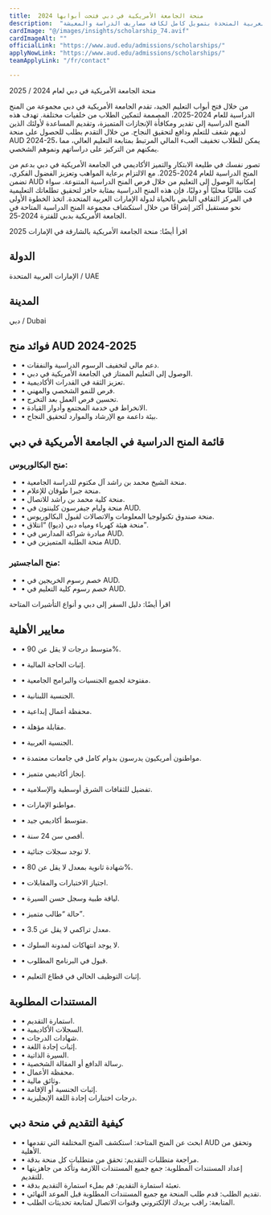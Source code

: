```yaml
---
title:  منحة الجامعة الأمريكية في دبي فتحت أبوابها 2024 
description:  "فرصة ذهبية للحصول علي منحة الجامعة الأمريكية دبي في الإمارات العربية المتحدة بتمويل كامل لكافة مصاريف الدراسة والمعيشة." 
cardImage: "@/images/insights/scholarship_74.avif" 
cardImageAlt: "" 
officialLink: "https://www.aud.edu/admissions/scholarships/" 
applyNowLink: "https://www.aud.edu/admissions/scholarships/" 
teamApplyLink: "/fr/contact"

---
```


منحة الجامعة الأمريكية في دبي لعام 2024 / 2025

من خلال فتح أبواب التعليم الجيد، تقدم الجامعة الأمريكية في دبي مجموعة من المنح الدراسية للعام 2024-2025، المصممة لتمكين الطلاب من خلفيات مختلفة. تهدف هذه المنح الدراسية إلى تقدير ومكافأة الإنجازات المتميزة، وتقديم المساعدة لأولئك الذين لديهم شغف للتعلم ودافع لتحقيق النجاح. من خلال التقدم بطلب للحصول على منحة AUD 2024-25، يمكن للطلاب تخفيف العبء المالي المرتبط بمتابعة التعليم العالي، مما يمكنهم من التركيز على دراساتهم ونموهم الشخصي.

تصور نفسك في طليعة الابتكار والتميز الأكاديمي في الجامعة الأمريكية في دبي بدعم من المنح الدراسية للعام 2024-2025. مع الالتزام برعاية المواهب وتعزيز الفضول الفكري، تضمن AUD إمكانية الوصول إلى التعليم من خلال فرص المنح الدراسية المتنوعة. سواء كنت طالبًا محليًا أو دوليًا، فإن هذه المنح الدراسية بمثابة حافز لتحقيق تطلعاتك التعليمية في المركز الثقافي النابض بالحياة لدولة الإمارات العربية المتحدة. اتخذ الخطوة الأولى نحو مستقبل أكثر إشراقًا من خلال استكشاف مجموعة المنح الدراسية المتاحة في الجامعة الأمريكية بدبي للفترة 2024-25.

اقرأ أيضًا: منحة الجامعة الأمريكية بالشارقة في الإمارات 2025

## الدولة

الإمارات العربية المتحدة / UAE

## المدينة

دبي / Dubai

## فوائد منح AUD 2024-2025

- • دعم مالي لتخفيف الرسوم الدراسية والنفقات.
- • الوصول إلى التعليم الممتاز في الجامعة الأمريكية في دبي.
- • تعزيز الثقة في القدرات الأكاديمية.
- • فرص للنمو الشخصي والمهني.
- • تحسين فرص العمل بعد التخرج.
- • الانخراط في خدمة المجتمع وأدوار القيادة.
- • بيئة داعمة مع الإرشاد والموارد لتحقيق النجاح.

## قائمة المنح الدراسية في الجامعة الأمريكية في دبي

### منح البكالوريوس:

- • منحة الشيخ محمد بن راشد آل مكتوم للدراسة الجامعية.
- • منحة جبرا طوقان للإعلام.
- • منحة كلية محمد بن راشد للاتصال.
- • منحة وليام جيفرسون كلينتون في AUD.
- • منحة صندوق تكنولوجيا المعلومات والاتصالات لقبول البكالوريوس.
- • منحة هيئة كهرباء ومياه دبي (ديوا) “انتلاق”.
- • مبادرة شراكة المدارس في AUD.
- • منحة الطلبة المتميزين في AUD.

### منح الماجستير:

- • خصم رسوم الخريجين في AUD.
- • خصم رسوم كلية التعليم في AUD.

اقرأ أيضًا: دليل السفر إلى دبي و أنواع التأشيرات المتاحة

## معايير الأهلية

- • متوسط درجات لا يقل عن 90%.
- • إثبات الحاجة المالية.
- • مفتوحة لجميع الجنسيات والبرامج الجامعية.

- • الجنسية اللبنانية.
- • محفظة أعمال إبداعية.
- • مقابلة مؤهلة.

- • الجنسية العربية.

- • مواطنون أمريكيون يدرسون بدوام كامل في جامعات معتمدة.
- • إنجاز أكاديمي متميز.
- • تفضيل للثقافات الشرق أوسطية والإسلامية.

- • مواطنو الإمارات.
- • متوسط أكاديمي جيد.
- • أقصى سن 24 سنة.
- • لا توجد سجلات جنائية.

- • شهادة ثانوية بمعدل لا يقل عن 80%.
- • اجتياز الاختبارات والمقابلات.
- • لياقة طبية وسجل حسن السيرة.

- • حالة “طالب متميز”.
- • معدل تراكمي لا يقل عن 3.5.
- • لا يوجد انتهاكات لمدونة السلوك.


- • قبول في البرنامج المطلوب.
- • إثبات التوظيف الحالي في قطاع التعليم.

## المستندات المطلوبة

- • استمارة التقديم.
- • السجلات الأكاديمية.
- • شهادات الدرجات.
- • إثبات إجادة اللغة.
- • السيرة الذاتية.
- • رسالة الدافع أو المقالة الشخصية.
- • محفظة الأعمال.
- • وثائق مالية.
- • إثبات الجنسية أو الإقامة.
- • درجات اختبارات إجادة اللغة الإنجليزية.

## كيفية التقديم في منحة دبي

- • ابحث عن المنح المتاحة: استكشف المنح المختلفة التي تقدمها AUD وتحقق من الأهلية.
- • مراجعة متطلبات التقديم: تحقق من متطلبات كل منحة بدقة.
- • إعداد المستندات المطلوبة: جمع جميع المستندات اللازمة وتأكد من جاهزيتها للتقديم.
- • تعبئة استمارة التقديم: قم بملء استمارة التقديم بدقة.
- • تقديم الطلب: قدم طلب المنحة مع جميع المستندات المطلوبة قبل الموعد النهائي.
- • المتابعة: راقب بريدك الإلكتروني وقنوات الاتصال لمتابعة تحديثات الطلب.

